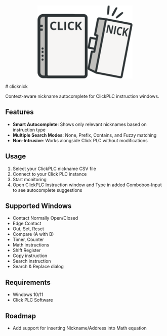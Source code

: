 <p align="center">
  <img src="assets/clicknick_logo.png" alt="ClickNick Logo" width="300"/>
</p>
# clicknick

Context-aware nickname autocomplete for ClickPLC instruction windows.

## Features

- **Smart Autocomplete**: Shows only relevant nicknames based on instruction type
- **Multiple Search Modes**: None, Prefix, Contains, and Fuzzy matching
- **Non-Intrusive**: Works alongside Click PLC without modifications

## Usage

1. Select your ClickPLC nickname CSV file
2. Connect to your Click PLC instance
3. Start monitoring
4. Open ClickPLC Instruction window and Type in added Combobox-Input to see autocomplete suggestions

## Supported Windows

- Contact Normally Open/Closed
- Edge Contact
- Out, Set, Reset
- Compare (A with B)
- Timer, Counter
- Math instructions
- Shift Register
- Copy instruction
- Search instruction
- Search & Replace dialog

## Requirements

- Windows 10/11
- Click PLC Software

## Roadmap

- Add support for inserting Nickname/Address into Math equation

